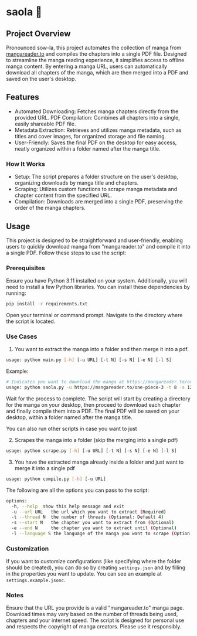 # saola 🦌

## Project Overview

Pronounced sow-la, this project automates the collection of manga from [mangareader.to](https://mangareader.to/) and compiles the chapters into a single PDF file. Designed to streamline the manga reading experience, it simplifies access to offline manga content. By entering a manga URL, users can automatically download all chapters of the manga, which are then merged into a PDF and saved on the user's desktop.

## Features

- Automated Downloading: Fetches manga chapters directly from the provided URL.
  PDF Compilation: Combines all chapters into a single, easily shareable PDF file.
- Metadata Extraction: Retrieves and utilizes manga metadata, such as titles and cover images, for organized storage and file naming.
- User-Friendly: Saves the final PDF on the desktop for easy access, neatly organized within a folder named after the manga title.

### How It Works

- Setup: The script prepares a folder structure on the user's desktop, organizing downloads by manga title and chapters.
- Scraping: Utilizes custom functions to scrape manga metadata and chapter content from the specified URL.
- Compilation: Downloads are merged into a single PDF, preserving the order of the manga chapters.

## Usage

This project is designed to be straightforward and user-friendly, enabling users to quickly download manga from "mangareader.to" and compile it into a single PDF. Follow these steps to use the script:

### Prerequisites

Ensure you have Python 3.11 installed on your system. Additionally, you will need to install a few Python libraries. You can install these dependencies by running:

```bash
pip install -r requirements.txt
```

Open your terminal or command prompt. Navigate to the directory where the script is located.

### Use Cases

1. You want to extract the manga into a folder and then merge it into a pdf.

```bash
usage: python main.py [-h] [-u URL] [-t N] [-s N] [-e N] [-l S]
```

Example:

```bash
# Indicates you want to download the manga at https://mangareader.to/one-piece-3 with 8 threads and start from chapter 12 till 256. The langauge should be japanese.
usage: python saola.py -u https://mangareader.to/one-piece-3 -t 8 -s 12 -e 256 -l ja
```

Wait for the process to complete. The script will start by creating a directory for the manga on your desktop, then proceed to download each chapter and finally compile them into a PDF. The final PDF will be saved on your desktop, within a folder named after the manga title.

You can also run other scripts in case you want to just

2. Scrapes the manga into a folder (skip the merging into a single pdf)

```bash
usage: python scrape.py [-h] [-u URL] [-t N] [-s N] [-e N] [-l S]
```

3. You have the extracted manga already inside a folder and just want to merge it into a single pdf

```bash
usage: python compile.py [-h] [-u URL]
```

The following are all the options you can pass to the script:

```bash
options:
  -h, --help  show this help message and exit
  -u --url URL   the url which you want to extract (Required)
  -t --thread N  the number of threads (Optional: Default 4)
  -s --start N   the chapter you want to extract from (Optional)
  -e --end N     the chapter you want to extract until (Optional)
  -l --language S the language of the manga you want to scrape (Option: Default to 'ja')
```

### Customization

If you want to customize configurations (like specifying where the folder should be created), you can do so by creating `settings.json` and by filling in the properties you want to update.
You can see an example at `settings.example.jsonc`.

### Notes

Ensure that the URL you provide is a valid "mangareader.to" manga page.
Download times may vary based on the number of threads being used, chapters and your internet speed.
The script is designed for personal use and respects the copyright of manga creators. Please use it responsibly.
